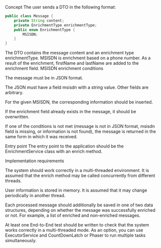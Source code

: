Concept
The user sends a DTO in the following format:
```java
public class Message {
    private String content;
    private EnrichmentType enrichmentType;
    public enum EnrichmentType {
        MSISDN;
    }
}
```
The DTO contains the message content and an enrichment type enrichmentType.
MSISDN is enrichment based on a phone number. As a result of the enrichment, firstName and lastName are added to the enrichment field.
MSISDN enrichment conditions

The message must be in JSON format.

The JSON must have a field msisdn with a string value. Other fields are arbitrary.

For the given MSISDN, the corresponding information should be inserted.

If the enrichment field already exists in the message, it should be overwritten.

If one of the conditions is not met (message is not in JSON format, msisdn field is missing, or information is not found), the message is returned in the same form in which it was received.

Entry point
The entry point to the application should be the EnrichmentService class with an enrich method.

Implementation requirements

The system should work correctly in a multi-threaded environment. It is assumed that the enrich method may be called concurrently from different threads.

User information is stored in memory. It is assumed that it may change periodically in another thread.

Each processed message should additionally be saved in one of two data structures, depending on whether the message was successfully enriched or not. For example, a list of enriched and non-enriched messages.

At least one End-to-End test should be written to check that the system works correctly in a multi-threaded mode. As an option, you can use ExecutorService and CountDownLatch or Phaser to run multiple tasks simultaneously.
